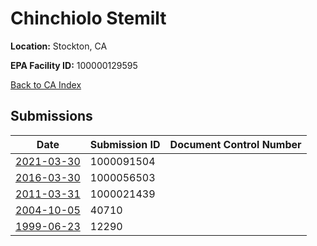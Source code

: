 # Chinchiolo Stemilt

**Location:** Stockton, CA

**EPA Facility ID:** 100000129595

[Back to CA Index](../../index.md)

## Submissions

| Date | Submission ID | Document Control Number |
|------|--------------|-------------------------|
| [2021-03-30](submissions/1000091504.md) | 1000091504 |  |
| [2016-03-30](submissions/1000056503.md) | 1000056503 |  |
| [2011-03-31](submissions/1000021439.md) | 1000021439 |  |
| [2004-10-05](submissions/40710.md) | 40710 |  |
| [1999-06-23](submissions/12290.md) | 12290 |  |
